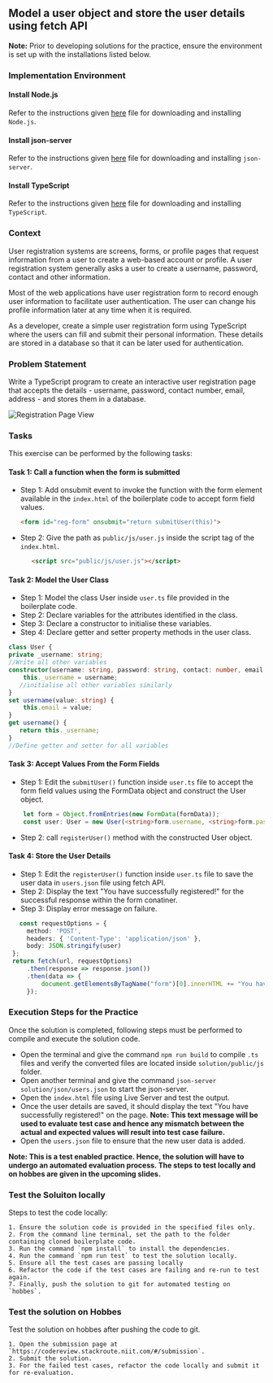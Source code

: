 ## Model a user object and store the user details using fetch API

**Note:** Prior to developing solutions for the practice, ensure the environment is set up with the installations listed below.

### Implementation Environment

#### Install Node.js

Refer to the instructions given [here](./implementation-env-setup/nodejs-installation-guide.md) file for downloading and installing `Node.js`.

#### Install json-server

Refer to the instructions given [here](./implementation-env-setup/json-server-installation-guide.md) file for downloading and installing `json-server`.

#### Install TypeScript

Refer to the instructions given [here](./implementation-env-setup/typescript-installation-guide.md) file for downloading and installing `TypeScript`.

### Context

User registration systems are screens, forms, or profile pages that request information from a user to create a web-based account or profile. A user registration system generally asks a user to create a username, password, contact and other information.​

Most of the web applications have user registration form to record enough user information to facilitate user authentication.​ The user can change his profile information later at any time when it is required.​

As a developer, create a simple user registration form using TypeScript where the users can fill and submit their personal information. These details are stored in a database so that it can be later used for authentication.

### Problem Statement

Write a TypeScript program to create an interactive user registration page that accepts the details - username, password, contact number, email, address - and stores them in a database. ​

![Registration Page View](./Registration-Page.png)

### Tasks

This exercise can be performed by the following tasks:

#### Task 1: Call a function when the form is submitted

   - Step 1: Add onsubmit event to invoke the function with the form element available in the `index.html` of the boilerplate code to accept form field values.​
      ```html
      <form id="reg-form" onsubmit="return submitUser(this)">
      ```
   - Step 2: Give the path as `public/js/user.js` inside the script tag of the `index.html`.​​
      ```html
         <script src="public/js/user.js"></script>
      ```
  

#### Task 2:​ Model the User Class

   - ​Step 1: Model the class User inside `user.ts` file provided in the boilerplate code.​
   - Step 2: Declare variables for the attributes identified in the class​.
   - Step 3: Declare a constructor to initialise these variables.
   - Step 4: Declare getter and setter property methods in the user class.

   ```ts
   class User {​
   private _username: string;​
   //Write all other variables ​
   constructor(username: string, password: string, contact: number, email: string, address: string) {​
       this._username = username;​
      //initialise all other variables similarly​
   }​
   set username(value: string) {​
       this.email = value;​
   }​
   get username() {​
      return this._username;​
   }​
   //Define getter and setter for all variables​
   ``` 

#### Task 3: Accept Values From the Form Fields
   - Step 1: Edit the `submitUser()` function inside `user.ts` file to accept the form field values using the FormData object and construct the User object.​  
   ```ts
       let form = Object.fromEntries(new FormData(formData));​
       const user: User = new User(<string>form.username, <string>form.password, parseInt(<string>form.contact), <string>form.email, <string>form.address);​
   ```
   - Step 2: call `registerUser()` method with the constructed User object.

#### Task 4: Store the User Details

   - Step 1: Edit the `registerUser()` function inside `user.ts` file to save the user data in `users.json` file using fetch API. ​
   - Step 2: Display the text "You have successfully registered!" for the successful response within the form conatiner.​
   - Step 3: Display error message on failure.
   ```ts
      const requestOptions = {
        method: 'POST',
        headers: { 'Content-Type': 'application/json' },
        body: JSON.stringify(user)
    };
    return fetch(url, requestOptions)
        .then(response => response.json())
        .then(data => {
            document.getElementsByTagName("form")[0].innerHTML += "You have successfully registered!";
        });
   ```
### Execution Steps for the Practice​

Once the solution is completed, following steps must be performed to compile and execute the solution code.
- Open the terminal and give the command `npm run build` to compile `.ts` files and verify the converted files are located inside `solution/public/js` folder.
- Open another terminal and give the command `json-server solution/json/users.json` to start the json-server.
- Open the `index.html` file using Live Server and test the output.​
- Once the user details are saved, it should display the text "You have successfully registered!" on the page.​
   **Note: This text message will be used to evaluate test case and hence any mismatch between the actual and expected values will result into test case failure.​**
- Open the `users.json` file to ensure that the new user data is added.​

**Note: This is a test enabled practice. Hence, the solution will have to undergo an automated evaluation process. The steps to test locally and on hobbes are given in the upcoming slides.**

### Test the Soluiton locally
Steps to test the code locally:

    1. Ensure the solution code is provided in the specified files only.
    2. From the command line terminal, set the path to the folder containing cloned boilerplate code.
    3. Run the command `npm install` to install the dependencies.
    4. Run the command `npm run test` to test the solution locally.
    5. Ensure all the test cases are passing locally 
    6. Refactor the code if the test cases are failing and re-run to test again.​
    7. Finally, push the solution to git for automated testing on `hobbes`.

### Test the solution on Hobbes
Test the solution on hobbes after pushing the code to git.

    1. Open the submission page at `https://codereview.stackroute.niit.com/#/submission`.
    2. Submit the solution.
    3. For the failed test cases, refactor the code locally and submit it for re-evaluation.



 ​
